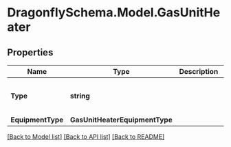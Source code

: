 
# DragonflySchema.Model.GasUnitHeater

## Properties

Name | Type | Description | Notes
------------ | ------------- | ------------- | -------------
**Type** | **string** |  | [optional] [readonly] [default to "GasUnitHeater"]
**EquipmentType** | **GasUnitHeaterEquipmentType** |  | [optional] 

[[Back to Model list]](../README.md#documentation-for-models)
[[Back to API list]](../README.md#documentation-for-api-endpoints)
[[Back to README]](../README.md)


